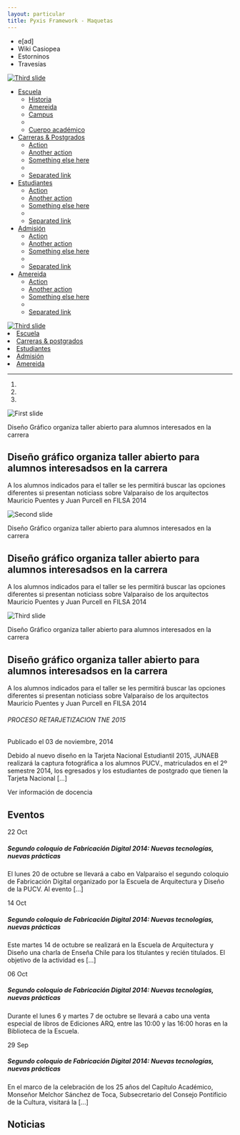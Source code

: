 ```yaml
---
layout: particular
title: Pyxis Framework - Maquetas
---
```


<!-- Metabarra -->
<div id='meta-barra'>
  <div class='pag sin-relleno'>
    <ul class='sin-relleno'>
        <li class='en-linea'><a class='xs rojo sans relleno-der'>e[ad]</a></li>
        <li class='en-linea'><a class='xs blanco sans relleno-der'>Wiki Casiopea</a></li>
        <li class='en-linea'><a class='xs blanco sans relleno-der'>Estorninos</a></li>
        <li class='en-linea'><a class='xs blanco sans relleno-der'>Travesías</a></li>
    </ul>
  </div>
</div>

<!-- Menú dropdown -->
<div class="oculto-xs">
  <div class='pag'>
  <a href='{{ site.baseurl }}/maquetas/home'>
  <img class='ancho-lg' alt="Third slide" src="{{ site.baseurl }}/img/logo-ead-pucv.png">
  </a>
      <ul class="nav nav-pills ">
        <li class="dropdown">
          <a href="#" data-toggle="dropdown" role="button" id="drop4" class="dropdown-toggle negro">Escuela<b class="caret"></b></a>
              <ul aria-labelledby="drop4" role="menu" class="dropdown-menu" id="menu1">
                <li role="presentation"><a href="#" tabindex="-1" role="menuitem">Historia</a></li>
                <li role="presentation"><a href="#" tabindex="-1" role="menuitem">Amereida</a></li>
                <li role="presentation"><a href="#" tabindex="-1" role="menuitem">Campus</a></li>
                <li class="divider" role="presentation"></li>
                <li role="presentation"><a href="#" tabindex="-1" role="menuitem">Cuerpo académico</a></li>
              </ul>
        </li>
        <li class="dropdown">
          <a href="#" data-toggle="dropdown" role="button" id="drop5" class="dropdown-toggle negro">Carreras & Postgrados<b class="caret"></b></a>
              <ul aria-labelledby="drop5" role="menu" class="dropdown-menu" id="menu2">
                <li role="presentation"><a href="#" tabindex="-1" role="menuitem">Action</a></li>
                <li role="presentation"><a href="#" tabindex="-1" role="menuitem">Another action</a></li>
                <li role="presentation"><a href="#" tabindex="-1" role="menuitem">Something else here</a></li>
                <li class="divider" role="presentation"></li>
                <li role="presentation"><a href="#" tabindex="-1" role="menuitem">Separated link</a></li>
              </ul>
        </li>
        <li class="dropdown">
          <a href="#" data-toggle="dropdown" role="button" id="drop5" class="dropdown-toggle negro">Estudiantes<b class="caret"></b></a>
              <ul aria-labelledby="drop5" role="menu" class="dropdown-menu" id="menu3">
                <li role="presentation"><a href="#" tabindex="-1" role="menuitem">Action</a></li>
                <li role="presentation"><a href="#" tabindex="-1" role="menuitem">Another action</a></li>
                <li role="presentation"><a href="#" tabindex="-1" role="menuitem">Something else here</a></li>
                <li class="divider" role="presentation"></li>
                <li role="presentation"><a href="#" tabindex="-1" role="menuitem">Separated link</a></li>
              </ul>
        </li>
        <li class="dropdown">
          <a href="#" data-toggle="dropdown" role="button" id="drop5" class="dropdown-toggle negro">Admisión<b class="caret"></b></a>
              <ul aria-labelledby="drop5" role="menu" class="dropdown-menu" id="menu3">
                <li role="presentation"><a href="#" tabindex="-1" role="menuitem">Action</a></li>
                <li role="presentation"><a href="#" tabindex="-1" role="menuitem">Another action</a></li>
                <li role="presentation"><a href="#" tabindex="-1" role="menuitem">Something else here</a></li>
                <li class="divider" role="presentation"></li>
                <li role="presentation"><a href="#" tabindex="-1" role="menuitem">Separated link</a></li>
              </ul>
        </li>
        <li class="dropdown">
          <a href="#" data-toggle="dropdown" role="button" id="drop5" class="dropdown-toggle negro">Amereida<b class="caret"></b></a>
              <ul aria-labelledby="drop5" role="menu" class="dropdown-menu" id="menu3">
                <li role="presentation"><a href="#" tabindex="-1" role="menuitem">Action</a></li>
                <li role="presentation"><a href="#" tabindex="-1" role="menuitem">Another action</a></li>
                <li role="presentation"><a href="#" tabindex="-1" role="menuitem">Something else here</a></li>
                <li class="divider" role="presentation"></li>
                <li role="presentation"><a href="#" tabindex="-1" role="menuitem">Separated link</a></li>
              </ul>
        </li>
      </ul>
  </div>
</div>

<!-- Menú responsivo -->
<div class="oculto-lg oculto-md oculto-sm">
  <div class='pag menu-movil'>
    <a href='{{ site.baseurl }}/'>
      <img class='ancho-lg' alt="Third slide" src="{{ site.baseurl }}/img/logo-ead-pucv.png">
    </a>
    <a href="#menu" class="menu-link derecha"><i class="icn icn-menu"></i> </a>
    </div>
  <nav id="menu" class='lista-sin-estilo' role="navigation">
    <li class='margen-sup'><a class='sans' href='{{ site.baseurl }}/pags/tipografia'>Escuela</a></li>
    <li><a class='sans' href='{{ site.baseurl }}/pags/grilla'>Carreras & postgrados</a></li>
    <li><a class='sans' href='{{ site.baseurl }}/pags/interaccion'>Estudiantes</a></li>
    <li><a class='sans' href='{{ site.baseurl }}/pags/color'>Admisión</a></li>
    <li><a class='sans' href='{{ site.baseurl }}/pags/iconografia'>Amereida</a></li>
  </nav>
</div>
<!-- hr -->
<hr class='sin-margen'>

<!-- Carrousel -->
<div data-ride="carousel" class="carousel slide" id="carousel-example-generic">
  <ol class="carousel-indicators">
    <li data-slide-to="0" data-target="#carousel-example-generic" class="active"></li>
    <li data-slide-to="1" data-target="#carousel-example-generic"></li>
    <li data-slide-to="2" data-target="#carousel-example-generic"></li>
  </ol>
  <div class="carousel-inner">
    <!-- item (la clase 'car-sm' corresponde al height de visibilidad) -->
    <div class="item active car-sm">
      <img  alt="First slide" src="{{ site.baseurl }}/img/manto-6.jpg">
      <!-- pie de imagen carousel -->
      <div class='fondo-gris-blanco absoluto abs-inf bloque ancho-completo al-frente borde sup-lineal-xs'>
        <p class='sin-margen relleno-vertical-xs centrado'><i class='icn icn-noticias margen-der-xs'></i>Diseño Gráfico organiza taller abierto para alumnos interesados en la carrera</p>
      </div>
      <div class='oculto-sm oculto-xs'>
        <div class='fondo-gris-blanco-trans absoluto abs-der abs-sup bloque ancho-lg alto-completo relleno'>
          <h2 class='fino'>Diseño gráfico organiza taller abierto para alumnos interesadsos en la carrera</h2>
          <p class='sin-margen relleno-vertical-xs'></i>A los alumnos indicados para el taller se les permitirá buscar las opciones diferentes si presentan noticiass sobre Valparaíso de los arquitectos Mauricio Puentes y Juan Purcell en FILSA 2014</p>
        </div>
      </div>
    </div>
    <!-- item -->
    <div class="item car-sm">
      <img alt="Second slide" src="{{ site.baseurl }}/img/torneo2.jpg">
      <!-- pie de imagen carousel -->
      <div class='fondo-gris-blanco absoluto abs-inf bloque ancho-completo al-frente borde sup-lineal-xs'>
        <p class='sin-margen relleno-vertical-xs centrado'><i class='icn icn-noticias margen-der-xs'></i>Diseño Gráfico organiza taller abierto para alumnos interesados en la carrera</p>
      </div>
      <div class='oculto-sm oculto-xs'>
        <div class='fondo-gris-blanco-trans absoluto abs-der abs-sup bloque ancho-lg alto-completo relleno'>
          <h2 class='fino'>Diseño gráfico organiza taller abierto para alumnos interesadsos en la carrera</h2>
          <p class='sin-margen relleno-vertical-xs'></i>A los alumnos indicados para el taller se les permitirá buscar las opciones diferentes si presentan noticiass sobre Valparaíso de los arquitectos Mauricio Puentes y Juan Purcell en FILSA 2014</p>
        </div>
    </div>
    </div>
    <!-- item -->
    <div class="item car-sm">
      <img alt="Third slide" src="{{ site.baseurl }}/img/manto4.jpg">
      <!-- pie de imagen carousel -->
      <div class='fondo-gris-blanco absoluto abs-inf bloque ancho-completo al-frente borde sup-lineal-xs'>
        <p class='sin-margen relleno-vertical-xs centrado'><i class='icn icn-noticias margen-der-xs'></i>Diseño Gráfico organiza taller abierto para alumnos interesados en la carrera</p>
      </div>
      <div class='oculto-sm oculto-xs'>
        <div class='fondo-gris-blanco-trans absoluto abs-der abs-sup bloque ancho-lg alto-completo relleno'>
          <h2 class='fino'>Diseño gráfico organiza taller abierto para alumnos interesadsos en la carrera</h2>
          <p class='sin-margen relleno-vertical-xs'></i>A los alumnos indicados para el taller se les permitirá buscar las opciones diferentes si presentan noticiass sobre Valparaíso de los arquitectos Mauricio Puentes y Juan Purcell en FILSA 2014</p>
        </div>
    </div>
    </div>
  </div>
</div>

<!-- Info de docencia -->
<div class='fondo-pizarra'>
<div class='pag alto-xs'>
    <div class='col-md-3 col-sm-4'>
      <i class='icn icn-lg blanco icn-anuncio en-linea izquierda'></i>
      <h6 class='xs gris en-linea w60 margen-izq-xs'>PROCESO RETARJETIZACION TNE 2015</h6>
      <span class='xs sans blanco'>Publicado el 03 de noviembre, 2014</span>
    </div>
    <div class='col-md-6 col-sm-4'>
      <p class='xs sans blanco'>Debido al nuevo diseño en la Tarjeta Nacional Estudiantil 2015, JUNAEB realizará la captura fotográfica a los alumnos PUCV., matriculados en el 2º semestre 2014, los egresados y los estudiantes de postgrado que tienen la Tarjeta Nacional [...]</p>
    </div>
    <div class='col-md-3 col-sm-4'>
      <a class='btn btn-alerta derecha'>Ver información de docencia</a>
    </div>
</div>
</div>

<div class='pag'>
  <h2 class='xs gris fino interletraje-xs centrado margen-inf-md'><i class='icn icn-calendario margen-der-xs'></i>Eventos</h2>
  <div class='fila'>
  <div class='col-md-3 alto-sm'>
  <div class='h35 en-linea izquierda w20'><span class='sm cond gruesa pizarra linea-lateral'>22 Oct</span></div>
  <h5 class='fino rojo xs en-linea margen-izq-sm w70'>Segundo coloquio de Fabricación Digital 2014: Nuevas tecnologías, nuevas prácticas</h5>
  <p class='xs margen-sup-xs'>El lunes 20 de octubre se llevará a cabo en Valparaíso el segundo coloquio de Fabricación Digital organizado por la Escuela de Arquitectura y Diseño de la PUCV. Al evento [...]</p>
  </div>
  <div class='col-md-3 alto-sm'>
  <div class='h35 en-linea izquierda w20'><span class='sm cond gruesa pizarra linea-lateral'>14 Oct</span></div>
  <h5 class='fino rojo xs en-linea margen-izq-sm w70'>Segundo coloquio de Fabricación Digital 2014: Nuevas tecnologías, nuevas prácticas</h5>
  <p class='xs margen-sup-xs'>Este martes 14 de octubre se realizará en la Escuela de Arquitectura y Diseño una charla de Enseña Chile para los titulantes y recién titulados. El objetivo de la actividad es [...]</p>
  </div>
  <div class='col-md-3 alto-sm'>
  <div class='h35 en-linea izquierda w20'><span class='sm cond gruesa pizarra linea-lateral'>06 Oct</span></div>
  <h5 class='fino rojo xs en-linea margen-izq-sm w70'>Segundo coloquio de Fabricación Digital 2014: Nuevas tecnologías, nuevas prácticas</h5>
  <p class='xs margen-sup-xs'>Durante el lunes 6 y martes 7 de octubre se llevará a cabo una venta especial de libros de Ediciones ARQ, entre las 10:00 y las 16:00 horas en la Biblioteca de la Escuela.

</p>
  </div>
  <div class='col-md-3 alto-sm'>
  <div class='h35 en-linea izquierda w20'><span class='sm cond gruesa pizarra linea-lateral'>29 Sep</span></div>
  <h5 class='fino rojo xs en-linea margen-izq-sm w70'>Segundo coloquio de Fabricación Digital 2014: Nuevas tecnologías, nuevas prácticas</h5>
  <p class='xs margen-sup-xs'>En el marco de la celebración de los 25 años del Capítulo Académico, Monseñor Melchor Sánchez de Toca, Subsecretario del Consejo Pontificio de la Cultura, visitará la [...]</p>
  </div>
  </div>

  <h2 class='xs gris fino interletraje-xs centrado margen-inf-md'><i class='icn icn-noticias margen-der-xs'></i>Noticias</h2>
  <div class='col-md-3 alto-md'>
  <img src="http://www.ead.pucv.cl/wp-content/uploads/2014/10/DSC_1016-850x563.jpg" alt="" class="ancho-maximo">
  </div>
  <div class='col-md-3 alto-md'>
  <img src="http://www.ead.pucv.cl/wp-content/uploads/2014/11/DSC_0293-850x563.jpg" alt="" class="ancho-maximo">
  </div>
  <div class='col-md-3 alto-md'>
  <img src="http://www.ead.pucv.cl/wp-content/uploads/2014/11/DSC_1170-850x563.jpg" alt="" class="ancho-maximo">
  </div>
  <div class='col-md-3 alto-md'>
  <img src="http://www.ead.pucv.cl/wp-content/uploads/2014/11/SAM_1081-850x637.jpg" alt="" class="ancho-maximo">
  </div>
</div>

